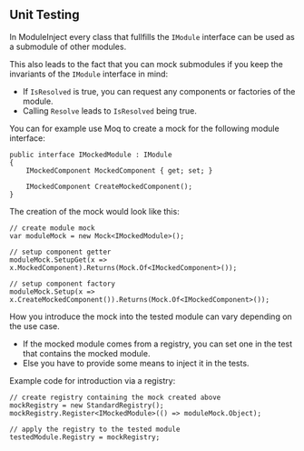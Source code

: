 ﻿Unit Testing
------------

In ModuleInject every class that fullfills the `IModule` interface can be used as a submodule of other modules.

This also leads to the fact that you can mock submodules if you keep the invariants of the `IModule` interface in mind:

 - If `IsResolved` is true, you can request any components or factories of the module.
 - Calling `Resolve` leads to `IsResolved` being true.

You can for example use Moq to create a mock for the following module interface:

    public interface IMockedModule : IModule
    {
        IMockedComponent MockedComponent { get; set; }

        IMockedComponent CreateMockedComponent();
    }

The creation of the mock would look like this:

	// create module mock
	var moduleMock = new Mock<IMockedModule>();

	// setup component getter
	moduleMock.SetupGet(x => x.MockedComponent).Returns(Mock.Of<IMockedComponent>());

	// setup component factory
    moduleMock.Setup(x => x.CreateMockedComponent()).Returns(Mock.Of<IMockedComponent>());

How you introduce the mock into the tested module can vary depending on the use case.

 - If the mocked module comes from a registry, you can set one in the test that contains the mocked module.
 - Else you have to provide some means to inject it in the tests.

Example code for introduction via a registry:

    // create registry containing the mock created above
	mockRegistry = new StandardRegistry();
	mockRegistry.Register<IMockedModule>(() => moduleMock.Object);

	// apply the registry to the tested module
	testedModule.Registry = mockRegistry;